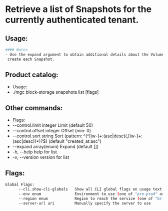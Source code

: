 # Retrieve a list of Snapshots for the currently authenticated tenant.

## Usage:
```bash
#### Notes
- Use the expand argument to obtain additional details about the Volume used to
 create each Snapshot.
```

## Product catalog:
- Usage:
- ./mgc block-storage snapshots list [flags]

## Other commands:
- Flags:
- --control.limit integer     Limit (default 50)
- --control.offset integer    Offset (min: 0)
- --control.sort string       Sort (pattern: ^(^[\w-]+:(asc|desc)(,[\w-]+:(asc|desc))*)?$) (default "created_at:asc")
- --expand array(enum)       Expand (default [])
- -h, --help                     help for list
- -v, --version                  version for list

## Flags:
```bash
Global Flags:
      --cli.show-cli-globals   Show all CLI global flags on usage text
      --env enum               Environment to use (one of "pre-prod" or "prod") (default "prod")
      --region enum            Region to reach the service (one of "br-mgl1", "br-ne1" or "br-se1") (default "br-se1")
      --server-url uri         Manually specify the server to use
```

